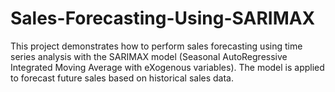 # Sales-Forecasting-Using-SARIMAX
This project demonstrates how to perform sales forecasting using time series analysis with the SARIMAX model (Seasonal AutoRegressive Integrated Moving Average with eXogenous variables). The model is applied to forecast future sales based on historical sales data.
